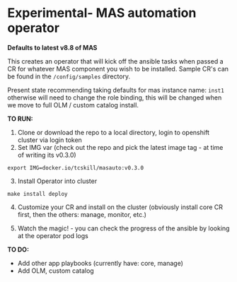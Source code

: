 # Experimental- MAS automation operator

**Defaults to latest v8.8 of MAS**

This creates an operator that will kick off the ansible tasks when passed a CR for whatever MAS component you wish to be installed.
Sample CR's can be found in the `/config/samples` directory.

Present state recommending taking defaults for mas instance name: `inst1` otherwise will need to change the role binding, this will be changed when we move to full OLM / custom catalog install.

**TO RUN:**

1.  Clone or download the repo to a local directory, login to openshift cluster via login token
2.  Set IMG var (check out the repo and pick the latest image tag - at time of writing its v0.3.0)

`export IMG=docker.io/tcskill/masauto:v0.3.0`

3.  Install Operator into cluster

`make install deploy`

4.  Customize your CR and install on the cluster (obviously install core CR first, then the others: manage, monitor, etc.)

5.  Watch the magic! - you can check the progress of the ansible by looking at the operator pod logs


**TO DO:**
- Add other app playbooks (currently have: core, manage)
- Add OLM, custom catalog
